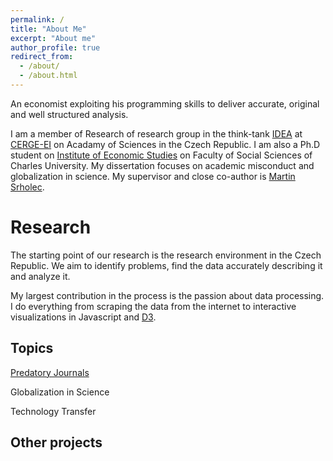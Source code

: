 ```yaml
---
permalink: /
title: "About Me"
excerpt: "About me"
author_profile: true
redirect_from: 
  - /about/
  - /about.html
---
```


An economist exploiting his programming skills to deliver accurate, original and well structured analysis.

I am a member of Research of research group in the think-tank <a href="https://idea.cerge-ei.cz/" target="_blank">IDEA</a>
 at <a href="https://cerge-ei.cz/" target="_blank">CERGE-EI</a> on Acadamy of Sciences in the Czech Republic. I am also a Ph.D student on <a href="http://ies.fsv.cuni.cz/" target="_blank">Institute of Economic Studies</a>
 on Faculty of Social Sciences of Charles University. My dissertation focuses on academic misconduct and globalization in science. My supervisor and close co-author is <a href="https://home.cerge-ei.cz/srholec/" target="_blank">Martin Srholec</a>. 

Research
======
The starting point of our research is the research environment in the Czech Republic. We aim to identify problems, find the data accurately describing it and analyze it.

My largest contribution in the process is the passion about data processing. I do everything from scraping the data from the internet to interactive visualizations in Javascript and [D3](https://d3js.org/).

Topics
-----
<a href="https://idea.cerge-ei.cz/files/PredatoriMistni/" target="_blank">Predatory Journals</a>

Globalization in Science

Technology Transfer


Other projects
-----

